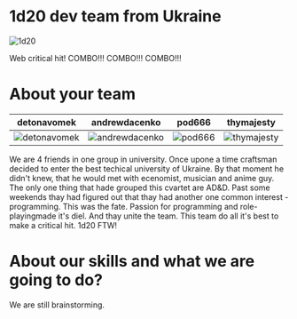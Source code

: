 1d20 dev team from Ukraine
================

![1d20](http://1d20dev.com/wp-content/uploads/2014/11/logo.png)

Web critical hit!
COMBO!!! COMBO!!! COMBO!!!


About your team
===========================

| detonavomek | andrewdacenko | pod666 | thymajesty
|--- |--- |--- |---
| ![detonavomek](http://1d20dev.com/wp-content/uploads/2014/11/BlopKCLlolk-e1417117528284.jpg) | ![andrewdacenko](http://1d20dev.com/wp-content/uploads/2014/11/Snimok-ekrana-2014-08-21-v-18.26.36-2-e1417117493321.png) | ![pod666](http://1d20dev.com/wp-content/uploads/2014/11/15432-e1417117552938.png) | ![thymajesty](http://1d20dev.com/wp-content/uploads/2014/11/1234342-e1417117538285.png) |

We are 4 friends in one group in university. 
Once upone a time craftsman decided to enter the best techical university of Ukraine. By that moment he didn't knew, that he would met with ecenomist, musician and anime guy. The only one thing that hade grouped this cvartet are AD&D. Past some weekends thay had figured out that thay had another one common interest - programming. This was the fate. Passion for programming and role-playingmade it's diel. And thay unite the team. This team do all it's best to make a critical hit. 1d20 FTW!

About our skills and what we are going to do?
=======
We are still brainstorming.
